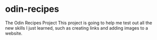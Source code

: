 # odin-recipes
The Odin Recipes Project
This project is going to help me test out all the new skills I just learned, such as creating links and adding images to a website.
